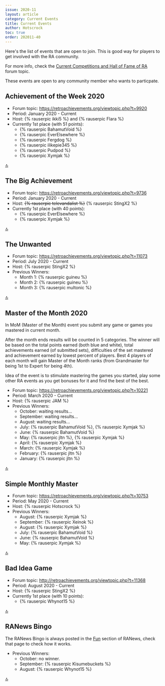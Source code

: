 ```yaml
---
issue: 2020-11
layout: article
category: Current Events
title: Current Events
author: Hotscrock
toc: true
order: 202011-40
---
```


Here's the list of events that are open to join. This is good way for players to get involved with the RA community.

For more info, check the [Current Competitions and Hall of Fame of RA](https://retroachievements.org/viewtopic.php?t=9014) forum topic.


These events are open to any community member who wants to particpate.

## Achievement of the Week 2020

- Forum topic: <https://retroachievements.org/viewtopic.php?t=9920>
- Period: January 2020 - Current
- Host: {% rauserpic ikki5 %} and {% rauserpic Flara %}
- Currently 1st place (with 51 points):
  - {% rauserpic BahamutVoid %}
  - {% rauserpic EverElsewhere %}
  - {% rauserpic Fergdog %}
  - {% rauserpic ilikepie345 %}
  - {% rauserpic Pudpod %}
  - {% rauserpic Xymjak %}

<a href="#top">:top:</a>


## The Big Achievement

- Forum topic: <https://retroachievements.org/viewtopic.php?t=9736>
- Period: January 2020 - Current
- Host: ~~{% rauserpic televandalist %}~~ {% rauserpic StingX2 %}
- Currently 1st place (with 40 points):
  - {% rauserpic EverElsewhere %}
  - {% rauserpic Xymjak %}

<a href="#top">:top:</a>


## The Unwanted

- Forum topic: <https://retroachievements.org/viewtopic.php?t=11073>
- Period: July 2020 - Current
- Host: {% rauserpic StingX2 %}
- Previous Winners:
    - Month 1: {% rauserpic guineu %}
    - Month 2: {% rauserpic guineu %}
    - Month 3: {% rauserpic multonic %}


<a href="#top">:top:</a>

## Master of the Month 2020

In MoM (Master of the Month) event you submit any game or games you mastered in current month. 

After the month ends results will be counted in 5 categories. The winner will be based on the total points earned (both blue and white), total achievements earned (of submitted sets), difficulties of the set mastered and achievement earned by lowest percent of players. Best 4 players of each month will gain Master of the Month ranks (frоm Grandmaster for being 1st to Expert for being 4th). 

Idea of the event is to stimulate mastering the games you started, play some other RA events as you get bonuses for it and find the best of the best.

- Forum topic: <https://retroachievements.org/viewtopic.php?t=10221>
- Period: March 2020 - Current
- Host: {% rauserpic JAM %}
- Previous Winners:
    - October: waiting results...
    - September: waiting results...
    - August: waiting results...
    - July: {% rauserpic BahamutVoid %}, {% rauserpic Xymjak %}
    - June: {% rauserpic BahamutVoid %}
    - May: {% rauserpic jltn %}, {% rauserpic Xymjak %}
    - April: {% rauserpic Xymjak %}
    - March: {% rauserpic Xymjak %}
    - February: {% rauserpic jltn %}
    - January: {% rauserpic jltn %}

<a href="#top">:top:</a>


## Simple Monthly Master

- Forum topic: <https://retroachievements.org/viewtopic.php?t=10753>
- Period: May 2020 - Current
- Host: {% rauserpic Hotscrock %}
- Previous Winners:
  - August: {% rauserpic Xymjak %}
  - September: {% rauserpic Xeinok %}
  - August: {% rauserpic Xymjak %}
  - July: {% rauserpic BahamutVoid %}
  - June: {% rauserpic BahamutVoid %}
  - May: {% rauserpic Xymjak %}

<a href="#top">:top:</a>


## Bad Idea Game

- Forum topic: <http://retroachievements.org/viewtopic.php?t=11368>
- Period: August 2020 - Current
- Host: {% rauserpic StingX2 %}
- Currently 1st place (with 10 points):
    - {% rauserpic Whynot15 %}

<a href="#top">:top:</a>


## RANews Bingo

The RANews Bingo is always posted in the [Fun](fun) section of RANews, check
that page to check how it works.

- Previous Winners:
  - October: no winner.
  - September: {% rauserpic Kisumebuckets %}
  - August: {% rauserpic Whynot15 %}

<a href="#top">:top:</a>

